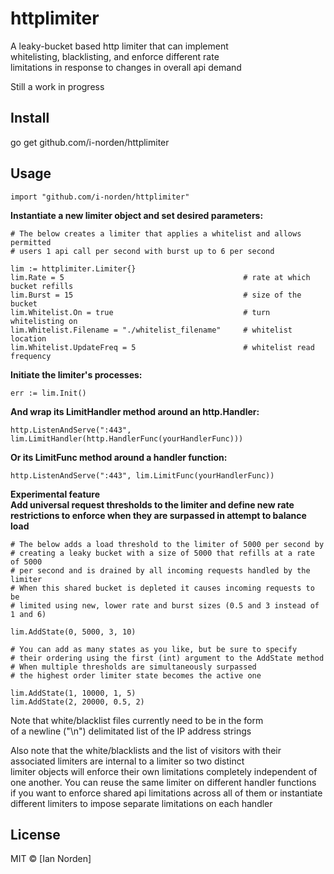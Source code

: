 # httplimiter

A leaky-bucket based http limiter that can implement <br />
whitelisting, blacklisting, and enforce different rate <br />
limitations in response to changes in overall api demand

Still a work in progress

## Install

go get github.com/i-norden/httplimiter

## Usage

```
import "github.com/i-norden/httplimiter"
```

**Instantiate a new limiter object and set desired parameters:**
```
# The below creates a limiter that applies a whitelist and allows permitted
# users 1 api call per second with burst up to 6 per second

lim := httplimiter.Limiter{}
lim.Rate = 5                                        # rate at which bucket refills
lim.Burst = 15                                      # size of the bucket
lim.Whitelist.On = true                             # turn whitelisting on
lim.Whitelist.Filename = "./whitelist_filename"     # whitelist location
lim.Whitelist.UpdateFreq = 5                        # whitelist read frequency
```

**Initiate the limiter's processes:**

```
err := lim.Init()
```

**And wrap its LimitHandler method around an http.Handler:**

```
http.ListenAndServe(":443", lim.LimitHandler(http.HandlerFunc(yourHandlerFunc)))
```

**Or its LimitFunc method around a handler function:**

```
http.ListenAndServe(":443", lim.LimitFunc(yourHandlerFunc))
```

**Experimental feature** <br />
**Add universal request thresholds to the limiter and define new rate** <br />
**restrictions to enforce when they are surpassed in attempt to balance load**

```
# The below adds a load threshold to the limiter of 5000 per second by
# creating a leaky bucket with a size of 5000 that refills at a rate of 5000
# per second and is drained by all incoming requests handled by the limiter
# When this shared bucket is depleted it causes incoming requests to be
# limited using new, lower rate and burst sizes (0.5 and 3 instead of 1 and 6)

lim.AddState(0, 5000, 3, 10)

# You can add as many states as you like, but be sure to specify
# their ordering using the first (int) argument to the AddState method
# When multiple thresholds are simultaneously surpassed
# the highest order limiter state becomes the active one

lim.AddState(1, 10000, 1, 5)
lim.AddState(2, 20000, 0.5, 2)
```

Note that white/blacklist files currently need to be in the form <br />
of a newline ("\n") delimitated list of the IP address strings

Also note that the white/blacklists and the list of visitors with their <br />
associated limiters are internal to a limiter so two distinct <br />
limiter objects will enforce their own limitations completely independent of <br />
one another. You can reuse the same limiter on different handler functions <br />
if you want to enforce shared api limitations across all of them or instantiate <br />
different limiters to impose separate limitations on each handler

## License

MIT © [Ian Norden]
